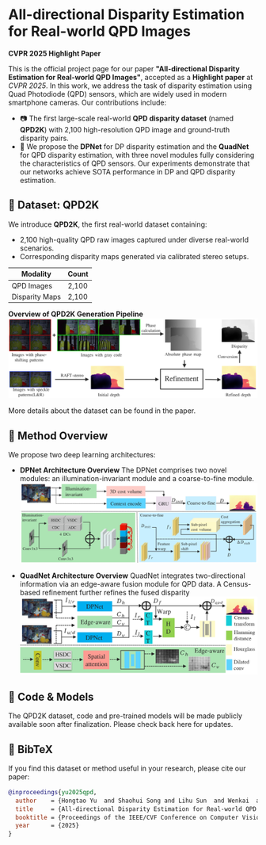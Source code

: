 # All-directional Disparity Estimation for Real-world QPD Images

**CVPR 2025 Highlight Paper**

This is the official project page for our paper **"All-directional Disparity Estimation for Real-world QPD Images"**, accepted as a **Highlight paper** at *CVPR 2025*. In this work, we address the task of disparity estimation using Quad Photodiode (QPD) sensors, which are widely used in modern smartphone cameras. Our contributions include:

- 📷 The first large-scale real-world **QPD disparity dataset** (named **QPD2K**) with 2,100 high-resolution QPD image and ground-truth disparity pairs.
- 🔧 We propose the **DPNet** for DP disparity estimation and the **QuadNet** for QPD disparity estimation, with three novel modules fully considering the characteristics of QPD sensors. Our experiments demonstrate that our networks achieve SOTA performance in DP and QPD disparity estimation.

## 📁 Dataset: QPD2K

We introduce **QPD2K**, the first real-world dataset containing:
- 2,100 high-quality QPD raw images captured under diverse real-world scenarios.
- Corresponding disparity maps generated via calibrated stereo setups.

| Modality       | Count |
|----------------|-------|
| QPD Images     | 2,100 |
| Disparity Maps | 2,100 |

**Overview of QPD2K Generation Pipeline**
![QPD2K](https://github.com/excllent123/QPD-disparity/blob/main/figs/QPD2K_pipeline.jpg)

More details about the dataset can be found in the paper.

## 🔬 Method Overview

We propose two deep learning architectures:

- **DPNet Architecture Overview**
The DPNet comprises two novel modules: an illumination-invariant module and a coarse-to-fine module.
![DPNet](https://github.com/excllent123/QPD-disparity/blob/main/figs/Figure_network_DPNet.jpg)

- **QuadNet Architecture Overview**
QuadNet integrates two-directional information via an edge-aware fusion module for QPD data. A Census-based refinement further refines the fused disparity
![QuadNet](https://github.com/excllent123/QPD-disparity/blob/main/figs/Figure_network_Quad.jpg)

## 🧠 Code & Models

The QPD2K dataset, code and pre-trained models will be made publicly available soon after finalization. Please check back here for updates.

## 📄 BibTeX

If you find this dataset or method useful in your research, please cite our paper:

```bibtex
@inproceedings{yu2025qpd,
  author    = {Hongtao Yu  and Shaohui Song and Lihu Sun  and Wenkai  and Su Xiaodong Yang  and Chengming Liu},
  title     = {All-directional Disparity Estimation for Real-world QPD Images},
  booktitle = {Proceedings of the IEEE/CVF Conference on Computer Vision and Pattern Recognition (CVPR)},
  year      = {2025}
}
